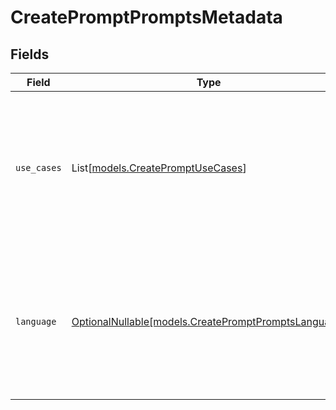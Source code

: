 # CreatePromptPromptsMetadata


## Fields

| Field                                                                                                                     | Type                                                                                                                      | Required                                                                                                                  | Description                                                                                                               |
| ------------------------------------------------------------------------------------------------------------------------- | ------------------------------------------------------------------------------------------------------------------------- | ------------------------------------------------------------------------------------------------------------------------- | ------------------------------------------------------------------------------------------------------------------------- |
| `use_cases`                                                                                                               | List[[models.CreatePromptUseCases](../models/createpromptusecases.md)]                                                    | :heavy_minus_sign:                                                                                                        | A list of use cases that the prompt is meant to be used for. Use this field to categorize the prompt for your own purpose |
| `language`                                                                                                                | [OptionalNullable[models.CreatePromptPromptsLanguage]](../models/createpromptpromptslanguage.md)                          | :heavy_minus_sign:                                                                                                        | The language that the prompt is written in. Use this field to categorize the prompt for your own purpose                  |